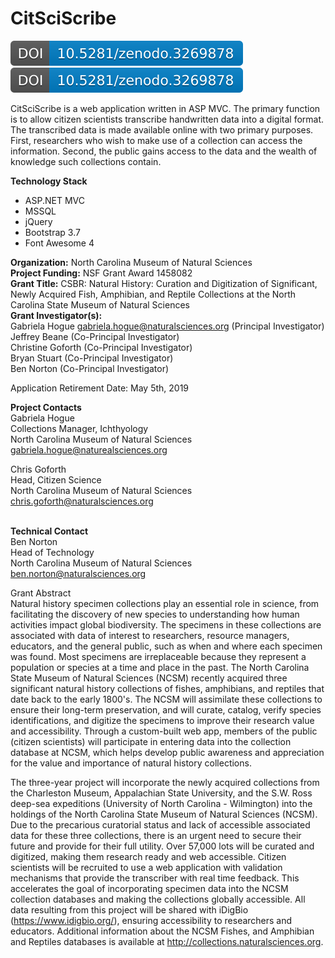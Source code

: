 # CitSciScribe
![Zenodo Badge](./zenodo.3269878.svg)
<img src="./zenodo.3269878.svg">

CitSciScribe is a web application written in ASP MVC. The primary function is to allow citizen scientists transcribe handwritten data into a digital format. The transcribed data is made available online with two primary purposes. First, researchers who wish to make use of a collection can access the information. Second, the public gains access to the data and the wealth of knowledge such collections contain.

<strong>Technology Stack</strong><br>
* ASP.NET MVC
* MSSQL
* jQuery
* Bootstrap 3.7
* Font Awesome 4

<strong>Organization:</strong> North Carolina Museum of Natural Sciences<br>
<strong>Project Funding:</strong> NSF Grant Award 1458082<br>
<strong>Grant Title:</strong> CSBR: Natural History: Curation and Digitization of Significant, Newly Acquired Fish, Amphibian, and Reptile Collections at the North Carolina State Museum of Natural Sciences<br>
<strong>Grant Investigator(s): </strong><br>
Gabriela Hogue <a href="mailto:gabriela.hogue@naturalsciences.org">gabriela.hogue@naturalsciences.org</a> (Principal Investigator)<br>
Jeffrey Beane (Co-Principal Investigator)<br>
Christine Goforth (Co-Principal Investigator)<br>
Bryan Stuart (Co-Principal Investigator)<br>
Ben Norton (Co-Principal Investigator)

Application Retirement Date: May 5th, 2019<br>

<strong>Project Contacts</strong><br>
Gabriela Hogue<br>
Collections Manager, Ichthyology<br>
North Carolina Museum of Natural Sciences<br>
<a href="mailto:gabriela.hogue@naturealsciences.org">gabriela.hogue@naturealsciences.org</a><br>

Chris Goforth<br>
Head, Citizen Science<br>
North Carolina Museum of Natural Sciences<br>
<a href="mailto:chris.goforth@naturalsciences.org">chris.goforth@naturalsciences.org</a><br>
<br>

<strong>Technical Contact</strong><br>
Ben Norton<br>
Head of Technology<br>
North Carolina Museum of Natural Sciences<br>
<a href="mailto:ben.norton@naturalsciences.org">ben.norton@naturalsciences.org</a><br>


Grant Abstract<br>
Natural history specimen collections play an essential role in science, from facilitating the discovery of new species to understanding how human activities impact global biodiversity. The specimens in these collections are associated with data of interest to researchers, resource managers, educators, and the general public, such as when and where each specimen was found. Most specimens are irreplaceable because they represent a population or species at a time and place in the past. The North Carolina State Museum of Natural Sciences (NCSM) recently acquired three significant natural history collections of fishes, amphibians, and reptiles that date back to the early 1800's. The NCSM will assimilate these collections to ensure their long-term preservation, and will curate, catalog, verify species identifications, and digitize the specimens to improve their research value and accessibility. Through a custom-built web app, members of the public (citizen scientists) will participate in entering data into the collection database at NCSM, which helps develop public awareness and appreciation for the value and importance of natural history collections.

The three-year project will incorporate the newly acquired collections from the Charleston Museum, Appalachian State University, and the S.W. Ross deep-sea expeditions (University of North Carolina - Wilmington) into the holdings of the North Carolina State Museum of Natural Sciences (NCSM). Due to the precarious curatorial status and lack of accessible associated data for these three collections, there is an urgent need to secure their future and provide for their full utility. Over 57,000 lots will be curated and digitized, making them research ready and web accessible. Citizen scientists will be recruited to use a web application with validation mechanisms that provide the transcriber with real time feedback. This accelerates the goal of incorporating specimen data into the NCSM collection databases and making the collections globally accessible. All data resulting from this project will be shared with iDigBio (https://www.idigbio.org/), ensuring accessibility to researchers and educators. Additional information about the NCSM Fishes, and Amphibian and Reptiles databases is available at http://collections.naturalsciences.org. 
